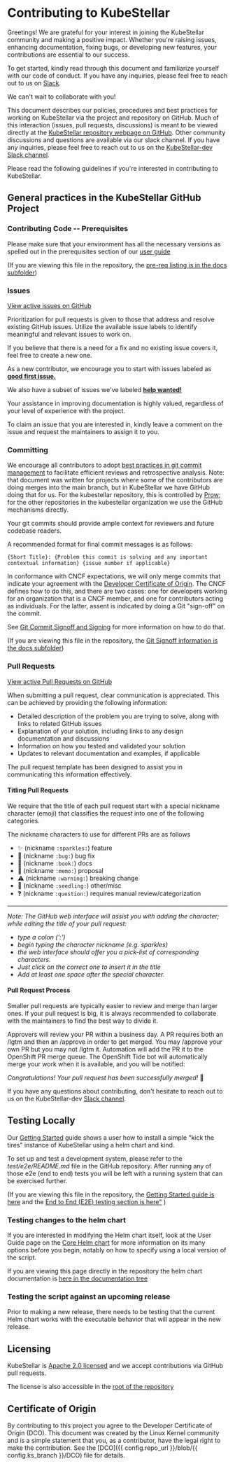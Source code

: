 # Contributing to KubeStellar
<!--guidelines-start-->
Greetings! We are grateful for your interest in joining the KubeStellar community and making a positive impact. Whether you're raising issues, enhancing documentation, fixing bugs, or developing new features, your contributions are essential to our success.

To get started, kindly read through this document and familiarize yourself with our code of conduct. If you have any inquiries, please feel free to reach out to us on [Slack](https://kubernetes.slack.com/archives/C058SUSL5AA).

We can't wait to collaborate with you!


This document describes our policies, procedures and best practices for working on KubeStellar via the project and repository on GitHub. Much of this interaction (issues, pull requests, discussions) is meant to be viewed directly at the [KubeStellar repository webpage on GitHub](https://github.com/kubestellar/kubestellar/). Other community discussions and questions are available via our slack channel. If you have any inquiries, please feel free to reach out to us on the [KubeStellar-dev Slack channel](https://kubernetes.slack.com/archives/C058SUSL5AA/).

Please read the following guidelines if you're interested in contributing to KubeStellar.

## General practices in the KubeStellar GitHub Project

### Contributing Code -- Prerequisites

Please make sure that your environment has all the necessary versions as spelled out in the prerequisites section of our [user guide](./docs/content/direct/pre-reqs.md)
<!--end-first-include-->
(If you are viewing this file in the repository, the [pre-req listing is in the docs subfolder](./docs/content/direct/pre-reqs.md))
<!--start-second-include-->

### Issues
[View active issues on GitHub](https://github.com/kubestellar/kubestellar/issues)

Prioritization for pull requests is given to those that address and resolve existing GitHub issues. Utilize the available issue labels to identify meaningful and relevant issues to work on.

If you believe that there is a need for a fix and no existing issue covers it, feel free to create a new one.

As a new contributor, we encourage you to start with issues labeled as **[good first issue.](https://github.com/kubestellar/kubestellar/issues?q=is%3Aissue%20state%3Aopen%20label%3A%22good%20first%20issue%22)**

We also have a subset of issues we've labeled **[help wanted!](https://github.com/kubestellar/kubestellar/labels/help%20wanted)**

Your assistance in improving documentation is highly valued, regardless of your level of experience with the project.

To claim an issue that you are interested in, kindly leave a comment on the issue and request the maintainers to assign it to you.

### Committing
We encourage all contributors to adopt [best practices in git commit management](https://hackmd.io/q22nrXjERBeIGb-fqwrUSg) to facilitate efficient reviews and retrospective analysis. Note: that document was written for projects where some of the contributors are doing merges into the main branch, but in KubeStellar we have GitHub doing that for us. For the kubestellar repository, this is controlled by [Prow](https://docs.prow.k8s.io/); for the other repositories in the kubestellar organization we use the GitHub mechanisms directly.

Your git commits should provide ample context for reviewers and future codebase readers.

A recommended format for final commit messages is as follows:

```
{Short Title}: {Problem this commit is solving and any important contextual information} {issue number if applicable}
```
In conformance with CNCF expectations, we will only merge commits that indicate your agreement with the [Developer Certificate of Origin](#certificate-of-origin). The CNCF defines how to do this, and there are two cases: one for developers working for an organization that is a CNCF member, and one for contributors acting as individuals. For the latter, assent is indicated by doing a Git "sign-off" on the commit. 

See [Git Commit Signoff and Signing](./docs/content/direct/pr-signoff.md) for more information on how to do that.

<!--end-second-include-->
(If you are viewing this file in the repository, the [Git Signoff information is the docs subfolder](./docs/content/direct/pr-signoff.md))
<!--start-third-include-->


### Pull Requests
[View active Pull Requests on GitHub](https://github.com/kubestellar/kubestellar/pulls)

When submitting a pull request, clear communication is appreciated. This can be achieved by providing the following information:

- Detailed description of the problem you are trying to solve, along with links to related GitHub issues
- Explanation of your solution, including links to any design documentation and discussions
- Information on how you tested and validated your solution
- Updates to relevant documentation and examples, if applicable

The pull request template has been designed to assist you in communicating this information effectively.

#### Titling Pull Requests
We require that the title of each pull request start with a special nickname character (emoji) that classifies the request into one of the following categories. 

The nickname characters to use for different PRs are as follows

- ✨ (nickname `:sparkles:`) feature
- 🐛 (nickname `:bug:`) bug fix
- 📖 (nickname `:book:`) docs
- 📝 (nickname `:memo:`)  proposal
- ⚠️ (nickname `:warning:`) breaking change
- 🌱 (nickname `:seedling:`) other/misc
- ❓ (nickname `:question:`) requires manual review/categorization

---

_Note: The GitHub web interface will assist you with adding the character; while editing the title of your pull request:_

- _type a colon (':')_
- _begin typing the character nickname (_e.g._ sparkles)_
- _the web interface should offer you a pick-list of corresponding characters._
- _Just click on the correct one to insert it in the title_
- _Add at least one space after the special character._

#### Pull Request Process
Smaller pull requests are typically easier to review and merge than larger ones. If your pull request is big, it is always recommended to collaborate with the maintainers to find the best way to divide it.

Approvers will review your PR within a business day. A PR requires both an /lgtm and then an /approve in order to get merged. You may /approve your own PR but you may not /lgtm it. Automation will add the PR it to the OpenShift PR merge queue. The OpenShift Tide bot will automatically merge your work when it is available, and you will be notified:

_Congratulations! Your pull request has been successfully merged!_ 👏

If you have any questions about contributing, don't hesitate to reach out to us on the KubeStellar-dev [Slack channel](https://kubernetes.slack.com/archives/C058SUSL5AA/).



## Testing Locally

Our [Getting Started](./docs/content/direct/get-started.md) guide shows a user how to install a simple "kick the tires" instance of KubeStellar using a helm chart and kind.

To set up and test a development system, please refer to the _test/e2e/README.md_ file in the GitHub repository.
After running any of those e2e (end to end) tests you will be left with a running system that can be exercised further.

<!--end-third-include-->
(If you are viewing this file in the repository, the [Getting Started guide is here](./docs/content/direct/get-started.md) and the [End to End (E2E) testing section is here"](./test/e2e/README.md) )
<!--start-fourth-include-->

### Testing changes to the helm chart

If you are interested in modifying the Helm chart itself, look at the User Guide page on the [Core Helm chart](./docs/content/direct/core-chart.md) for more information on its many options before you begin, notably on how to specify using a local version of the script.

<!--end-fourth-include-->
If you are viewing this page directly in the repository the helm chart documentation is [here in the documentation tree](./docs/content/direct/core-chart.md)
<!--start-fifth-include-->


### Testing the script against an upcoming release

Prior to making a new release, there needs to be testing that the
current Helm chart works with the executable behavior that will
appear in the new release.  

## Licensing
KubeStellar is [Apache 2.0 licensed](./license-inc.md) and we accept contributions via GitHub pull requests.

<!--end-fifth-include-->
The license is also accessible in the [root of the repository](./LICENSE)
<!--start-sixth-include-->


## Certificate of Origin

By contributing to this project you agree to the Developer Certificate of
Origin (DCO). This document was created by the Linux Kernel community and is a
simple statement that you, as a contributor, have the legal right to make the
contribution. See the [DCO]({{ config.repo_url }}/blob/{{ config.ks_branch }}/DCO)</a> file for details.
